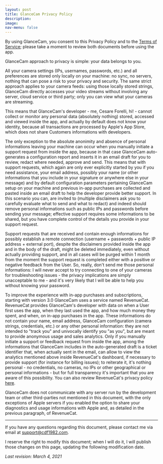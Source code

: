 ```yaml
---
layout: post
title: GlanceCam Privacy Policy
description:
image:
nav-menu: false
---
```

By using GlanceCam, you consent to this Privacy Policy and to the [Terms of Service](https://cdf1982.com/privacy/glancecam_terms_of_service.html); please take a moment to review both documents before using the app.

GlanceCam approach to privacy is simple: your data belongs to you.

All your camera settings (IPs, usernames, passwords, etc.) and all preferences are stored only locally on your machine: no sync, no servers, nothing that can pose a risk to your privacy and security.
The same strict approach applies to your camera feeds: using those locally stored strings, GlanceCam directly accesses your video streams without involving any server, cloud service or third party; only you can view what your cameras are streaming.

This means that GlanceCam's developer - me, Cesare Forelli, hi! - cannot collect or monitor any personal data (absolutely nothing) stored, accessed and viewed inside the app, and actually by default does not know your identity, because all transactions are processed by Apple's App Store, which does not share Customers informations with developers.

The only exception to the absolute anonimity and absence of personal informations leaving your machine can occur when you manually initiate a support request from inside the app, because in that case GlanceCam auto-generates a configuration report and inserts it in an email draft for you to review, redact where needed, approve and send.
This means that with support requests, which again are only ever explicitly started by you if you need assistance, your email address, possibly your name (or other informations that you include in your signature or anywhere else in your message) and by default configuration parameters pertaining GlanceCam setup on your machine and previous in-app purchases are collected and pasted inside an email draft to help the developer provide better support. In this scenario you can, are invited to (multiple disclaimers ask you to carefully evaluate what to send and what to redact) and indeed should remove personal informations such as public IPs and passwords before sending your message; effective support requires some informations to be shared, but you have complete control of the details you provide in your support request.

Support requests that are received and contain enough informations for possibly establish a remote connection (username + passwords + public IP address + external port), despite the disclaimers provided inside the app and in the body of the draft, might be deleted immediately, even without actually providing support, and in all cases will be purged within 1 month from the moment the support request is completed either with a positive or negative feedback from the User. So, really, don't send me those personal informations: I will never accept to try connecting to one of your cameras for troubleshooting issues - the privacy implications are simply unacceptable to me - and it's very likely that I will be able to help you without knowing your password.

To improve the experience with in-app purchases and subscriptions, starting with version 3.0 GlanceCam uses a service named RevenueCat. RevenueCat provides GlanceCam's developer with data on when a User first uses the app, when they last used the app, and how much money they spent, and when, on in-app purchases in the app. These informations do not contain your name, email address, GlanceCam configuration (camera strings, credentials, etc.) or any other personal information: they are not intended to "track you" and univocally identify you "as you", but are meant to provide anonymous usage and sales analytics.
Only if you manually initiate a support or feedback request from inside the app, among the informations that GlanceCam includes in the auto-generated draft is a ticket identifier that, when actually sent in the email, can allow to view the analytics mentioned above inside RevenueCat's dashboard, if necessary to provide support (for instance for billing issues); to reiterate it, it's nothing personal - no credentials, no cameras, no IPs or other geographical or personal informations - but for full transparency it's important that you are aware of this possibility. You can also review RevenueCat's privacy policy [here](https://www.revenuecat.com/privacy).

GlanceCam does not communicate with any server run by the development team or other third-parties not mentioned in this document, with the only exceptions of Apple servers if you enabled the option to share your diagnostics and usage informations with Apple and, as detailed in the previous paragraph, of RevenueCat.

---

If you have any questions regarding this document, please contact me via email at [support@cdf1982.com](mailto:support@cdf1982.com).

I reserve the right to modify this document; when I will do it, I will publish those changes on this page, updating the following modification date.

*Last revision: March 4, 2021*